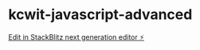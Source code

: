 # kcwit-javascript-advanced

[Edit in StackBlitz next generation editor ⚡️](https://stackblitz.com/~/github.com/halrobison/kcwit-javascript-advanced)